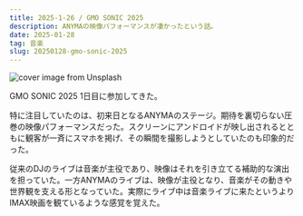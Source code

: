 ```yaml
---
title: 2025-1-26 / GMO SONIC 2025
description: ANYMAの映像パフォーマンスが凄かったという話。
date: 2025-01-28
tag: 音楽
slug: 20250128-gmo-sonic-2025
---
```


![cover image from Unsplash](/assets/blog/20250128-gmo-sonic-2025/cover.webp)

GMO SONIC 2025 1日目に参加してきた。

特に注目していたのは、初来日となるANYMAのステージ。期待を裏切らない圧巻の映像パフォーマンスだった。スクリーンにアンドロイドが映し出されるとともに観客が一斉にスマホを掲げ、その瞬間を撮影しようとしていたのも印象的だった。

従来のDJのライブは音楽が主役であり、映像はそれを引き立てる補助的な演出を担っていた。一方ANYMAのライブは、映像が主役となり、音楽がその動きや世界観を支える形となっていた。実際にライブ中は音楽ライブに来たというよりIMAX映画を観ているような感覚を覚えた。
